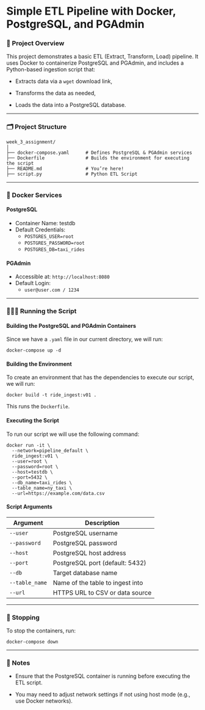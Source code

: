 # Simple ETL Pipeline with Docker, PostgreSQL, and PGAdmin

### 📝 Project Overview
This project demonstrates a basic ETL (Extract, Transform, Load) pipeline. It uses Docker to containerize PostgreSQL and PGAdmin, and includes a Python-based ingestion script that:

- Extracts data via a `wget` download link,

- Transforms the data as needed,

- Loads the data into a PostgreSQL database.

---

### 🗂️ Project Structure
```
week_3_assignment/
│
├── docker-compose.yaml      # Defines PostgreSQL & PGAdmin services
├── Dockerfile               # Builds the environment for executing the script
├── README.md                # You’re here!
├── script.py                # Python ETL Script
```
---

### 🐳 Docker Services
#### PostgreSQL
- Container Name: testdb
- Default Credentials:
    - `POSTGRES_USER=root`
    - `POSTGRES_PASSWORD=root`
    - `POSTGRES_DB=taxi_rides`

#### PGAdmin
- Accessible at: `http://localhost:8080`
- Default Login:
    - `user@user.com / 1234`

---

###  🏃‍♂️‍➡️ Running the Script
#### Building the PostgreSQL and PGAdmin Containers
Since we have a `.yaml` file in our current directory, we will run:

`docker-compose up -d`

#### Building the Environment
To create an environment that has the dependencies to execute our script, we will run:

`docker build -t ride_ingest:v01 .`

This runs the `Dockerfile`. 

#### Executing the Script
To run our script we will use the following command:

```
docker run -it \
  --network=pipeline_default \
  ride_ingest:v01 \
  --user=root \
  --password=root \
  --host=testdb \
  --port=5432 \
  --db_name=taxi_rides \
  --table_name=ny_taxi \
  --url=https://example.com/data.csv
```
#### Script Arguments

| Argument       | Description                        |
|----------------|------------------------------------|
| `--user`       | PostgreSQL username                |
| `--password`   | PostgreSQL password                |
| `--host`       | PostgreSQL host address            |
| `--port`       | PostgreSQL port (default: 5432)    |
| `--db`         | Target database name               |
| `--table_name` | Name of the table to ingest into   |
| `--url`        | HTTPS URL to CSV or data source    |

---

### 🛑 Stopping
To stop the containers, run:

`docker-compose down`

---
### 📌 Notes
- Ensure that the PostgreSQL container is running before executing the ETL script.

- You may need to adjust network settings if not using host mode (e.g., use Docker networks).
